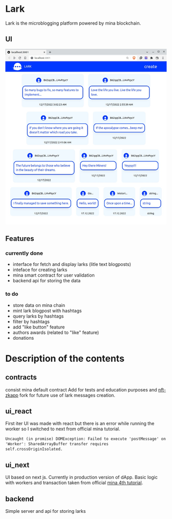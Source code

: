 # Lark
Lark is the microblogging platform powered by mina blockchain.

## UI
![ui](ui_react/ui/v3.jpg)

## Features
### currently done
- interface for fetch and display larks (litle text blogposts)
- inteface for creating larks
- mina smart contract for user validation
- backend api for storing the data
### to do
- store data on mina chain
- mint lark blogpost with hashtags
- query larks by hashtags
- filter by hashtags
- add "like button" feature
- authors awards (related to "like" feature) 
- donations
# Description of the contents

## contracts
consist mina default contract Add for tests and education purposes and [nft-zkapp](https://github.com/comdex/nft-zkapp) fork for future use of lark messages creation.

## ui_react
First iter UI was made with react but there is an error while running the worker so I switched to next from official mina tutorial.
```
Uncaught (in promise) DOMException: Failed to execute 'postMessage' on 'Worker': SharedArrayBuffer transfer requires self.crossOriginIsolated.
```

## ui_next
UI based on next js. Currently in production version of dApp. Basic logic with workers and transaction taken from official [mina 4th tutorial](https://docs.minaprotocol.com/zkapps/tutorials/zkapp-ui-with-react).

## backend
Simple server and api for storing larks